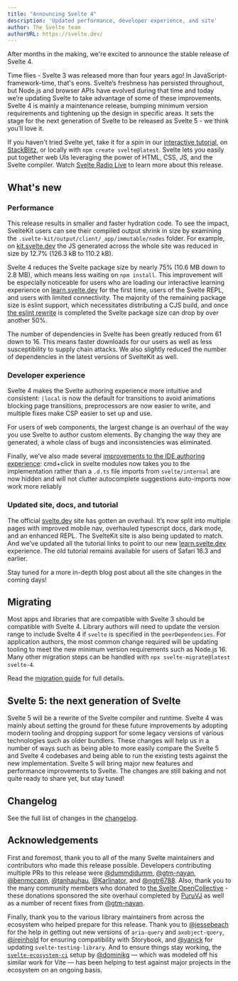 ```yaml
---
title: "Announcing Svelte 4"
description: 'Updated performance, developer experience, and site'
author: The Svelte team
authorURL: https://svelte.dev/
---
```


After months in the making, we're excited to announce the stable release of Svelte 4.

Time flies - Svelte 3 was released more than four years ago! In JavaScript-framework-time, that's eons. Svelte’s freshness has persisted throughout, but Node.js and browser APIs have evolved during that time and today we’re updating Svelte to take advantage of some of these improvements. Svelte 4 is mainly a maintenance release, bumping minimum version requirements and tightening up the design in specific areas. It sets the stage for the next generation of Svelte to be released as Svelte 5 - we think you’ll love it.

If you haven't tried Svelte yet, take it for a spin in our [interactive tutorial](https://learn.svelte.dev/), on [StackBlitz](https://sveltekit.new/), or locally with `npm create svelte@latest`. Svelte lets you easily put together web UIs leveraging the power of HTML, CSS, JS, and the Svelte compiler. Watch [Svelte Radio Live](https://www.youtube.com/watch?v=72TIVhRtyWE) to learn more about this release.

## What's new

### Performance

This release results in smaller and faster hydration code. To see the impact, SvelteKit users can see their compiled output shrink in size by examining the `.svelte-kit/output/client/_app/immutable/nodes` folder. For example, on [kit.svelte.dev](https://kit.svelte.dev) the JS generated across the whole site was reduced in size by 12.7% (126.3 kB to 110.2 kB).

Svelte 4 reduces the Svelte package size by nearly 75% (10.6 MB down to 2.8 MB), which means less waiting on `npm install`. This improvement will be especially noticeable for users who are loading our interactive learning experience on [learn.svelte.dev](https://learn.svelte.dev) for the first time, users of the Svelte REPL, and users with limited connectivity. The majority of the remaining package size is eslint support, which necessitates distributing a CJS build, and once [the eslint rewrite](https://github.com/eslint/eslint/discussions/16557) is completed the Svelte package size can drop by over another 50%.

The number of dependencies in Svelte has been greatly reduced from 61 down to 16. This means faster downloads for our users as well as less susceptibility to supply chain attacks. We also slightly reduced the number of dependencies in the latest versions of SvelteKit as well.

### Developer experience

Svelte 4 makes the Svelte authoring experience more intuitive and consistent: `|local` is now the default for transitions to avoid animations blocking page transitions, preprocessors are now easier to write, and multiple fixes make CSP easier to set up and use.

For users of web components, the largest change is an overhaul of the way you use Svelte to author custom elements. By changing the way they are generated, a whole class of bugs and inconsistencies was eliminated.

Finally, we’ve also made several [improvements to the IDE authoring experience](https://github.com/sveltejs/svelte/pull/8702):
cmd+click in svelte modules now takes you to the implementation rather than a `.d.ts` file
imports from `svelte/internal` are now hidden and will not clutter autocomplete suggestions
auto-imports now work more reliably

### Updated site, docs, and tutorial

The official [svelte.dev](https://svelte.dev) site has gotten an overhaul. It’s now split into multiple pages with improved mobile nav, overhauled typescript docs, dark mode, and an enhanced REPL. The SvelteKit site is also being updated to match. And we’ve updated all the tutorial links to point to our new [learn.svelte.dev](https://learn.svelte.dev) experience. The old tutorial remains available for users of Safari 16.3 and earlier.

Stay tuned for a more in-depth blog post about all the site changes in the coming days!

## Migrating

Most apps and libraries that are compatible with Svelte 3 should be compatible with Svelte 4. Library authors will need to update the version range to include Svelte 4 if `svelte` is specified in the `peerDependencies`. For application authors, the most common change required will be updating tooling to meet the new minimum version requirements such as Node.js 16. Many other migration steps can be handled with `npx svelte-migrate@latest svelte-4`.

Read the [migration guide](/docs/v4-migration-guide) for full details.

## Svelte 5: the next generation of Svelte

Svelte 5 will be a rewrite of the Svelte compiler and runtime. Svelte 4 was mainly about setting the ground for these future improvements by adopting modern tooling and dropping support for some legacy versions of various technologies such as older bundlers. These changes will help us in a number of ways such as being able to more easily compare the Svelte 5 and Svelte 4 codebases and being able to run the existing tests against the new implementation. Svelte 5 will bring major new features and performance improvements to Svelte. The changes are still baking and not quite ready to share yet, but stay tuned!

## Changelog

See the full list of changes in the [changelog](https://github.com/sveltejs/svelte/blob/master/packages/svelte/CHANGELOG.md).

## Acknowledgements

First and foremost, thank you to all of the many Svelte maintainers and contributors who made this release possible. Developers contributing multiple PRs to this release were [@dummdidumm](https://github.com/dummdidumm), [@gtm-nayan](https://github.com/gtm-nayan), [@benmccann](https://github.com/benmccann), [@tanhauhau](https://github.com/tanhauhau), [@Karlinator](https://github.com/Karlinator), and [@ngtr6788](https://github.com/ngtr6788). Also, thank you to the many community members who donated to [the Svelte OpenCollective](https://opencollective.com/svelte) - these donations sponsored the site overhaul completed by [PuruVJ](https://github.com/puruvj) as well as a number of recent fixes from [@gtm-nayan](https://github.com/gtm-nayan).

Finally, thank you to the various library maintainers from across the ecosystem who helped prepare for this release. Thank you to [@jessebeach](https://github.com/jessebeach) for the help in getting out new versions of `aria-query` and `axobject-query`, [@jreinhold](https://github.com/jreinhold) for ensuring compatibility with Storybook, and [@yanick](https://github.com/yanick) for updating `svelte-testing-library`. And to ensure things stay working, the [`svelte-ecosystem-ci`](https://github.com/sveltejs/svelte-ecosystem-ci) setup by [@dominikg](https://github.com/dominikg) — which was modeled off his similar work for Vite — has been helping to test against major projects in the ecosystem on an ongoing basis.
